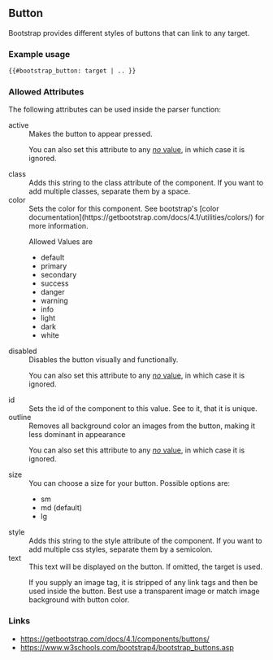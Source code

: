 ## Button
Bootstrap provides different styles of buttons that can link to any target.

### Example usage
```html
{{#bootstrap_button: target | .. }}
```

### Allowed Attributes
The following attributes can be used inside the parser function:

<dl>
<dt>active</dt>
<dd>Makes the button to appear pressed.

You can also set this attribute to any [_no_ value](no-value.md), in which case
it is ignored.</dd>

<dt>class</dt>
<dd>Adds this string to the class attribute of the component. If you want to
add multiple classes, separate them by a space.</dd>

<dt>color</dt>
<dd>Sets the color for this component. See bootstrap's
[color documentation](https://getbootstrap.com/docs/4.1/utilities/colors/)
for more information.

Allowed Values are
<ul>
<li>default</li>
<li>primary</li>
<li>secondary</li>
<li>success</li>
<li>danger</li>
<li>warning</li>
<li>info</li>
<li>light</li>
<li>dark</li>
<li>white</li>
</ul></dd>

<dt>disabled</dt>
<dd>Disables the button visually and functionally.

You can also set this attribute to any [_no_ value](no-value.md), in which case
it is ignored.</dd>

<dt>id</dt>
<dd>Sets the id of the component to this value. See to it, that it is
unique.</dd>

<dt>outline</dt>
<dd>Removes all background color an images from the button, making it less dominant
in appearance

You can also set this attribute to any [_no_ value](no-value.md), in which case
it is ignored.</dd>

<dt>size</dt>
<dd>You can choose a size for your button. Possible options are:
<ul>
<li>sm</li>
<li>md (default)</li>
<li>lg</li>
</ul></dd>

<dt>style</dt>
<dd>Adds this string to the style attribute of the component. If you want to
add multiple css styles, separate them by a semicolon.</dd>

<dt>text</dt>
<dd>This text will be displayed on the button. If omitted, the target is
used.

If you supply an image tag, it is stripped of any link tags and then
be used inside the button. Best use a transparent image or match image
background with button color.</dd>
</dl>


### Links
* https://getbootstrap.com/docs/4.1/components/buttons/
* https://www.w3schools.com/bootstrap4/bootstrap_buttons.asp
